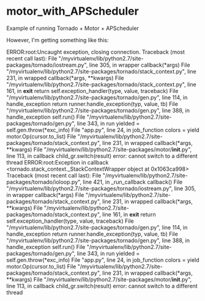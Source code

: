 motor_with_APScheduler
======================

Example of running Tornado + Motor + APScheduler

However, I'm getting something like this:

ERROR:root:Uncaught exception, closing connection.
Traceback (most recent call last):
  File "/myvirtualenv/lib/python2.7/site-packages/tornado/iostream.py", line 305, in wrapper
    callback(*args)
  File "/myvirtualenv/lib/python2.7/site-packages/tornado/stack_context.py", line 231, in wrapped
    callback(*args, **kwargs)
  File "/myvirtualenv/lib/python2.7/site-packages/tornado/stack_context.py", line 161, in __exit__
    return self.exception_handler(type, value, traceback)
  File "/myvirtualenv/lib/python2.7/site-packages/tornado/gen.py", line 114, in handle_exception
    return runner.handle_exception(typ, value, tb)
  File "/myvirtualenv/lib/python2.7/site-packages/tornado/gen.py", line 388, in handle_exception
    self.run()
  File "/myvirtualenv/lib/python2.7/site-packages/tornado/gen.py", line 343, in run
    yielded = self.gen.throw(*exc_info)
  File "app.py", line 24, in job_function
    colors = yield motor.Op(cursor.to_list)
  File "/myvirtualenv/lib/python2.7/site-packages/tornado/stack_context.py", line 231, in wrapped
    callback(*args, **kwargs)
  File "/myvirtualenv/lib/python2.7/site-packages/motor/__init__.py", line 113, in callback
    child_gr.switch(result)
error: cannot switch to a different thread
ERROR:root:Exception in callback <tornado.stack_context._StackContextWrapper object at 0x1063ca998>
Traceback (most recent call last):
  File "/myvirtualenv/lib/python2.7/site-packages/tornado/ioloop.py", line 421, in _run_callback
    callback()
  File "/myvirtualenv/lib/python2.7/site-packages/tornado/iostream.py", line 305, in wrapper
    callback(*args)
  File "/myvirtualenv/lib/python2.7/site-packages/tornado/stack_context.py", line 231, in wrapped
    callback(*args, **kwargs)
  File "/myvirtualenv/lib/python2.7/site-packages/tornado/stack_context.py", line 161, in __exit__
    return self.exception_handler(type, value, traceback)
  File "/myvirtualenv/lib/python2.7/site-packages/tornado/gen.py", line 114, in handle_exception
    return runner.handle_exception(typ, value, tb)
  File "/myvirtualenv/lib/python2.7/site-packages/tornado/gen.py", line 388, in handle_exception
    self.run()
  File "/myvirtualenv/lib/python2.7/site-packages/tornado/gen.py", line 343, in run
    yielded = self.gen.throw(*exc_info)
  File "app.py", line 24, in job_function
    colors = yield motor.Op(cursor.to_list)
  File "/myvirtualenv/lib/python2.7/site-packages/tornado/stack_context.py", line 231, in wrapped
    callback(*args, **kwargs)
  File "/myvirtualenv/lib/python2.7/site-packages/motor/__init__.py", line 113, in callback
    child_gr.switch(result)
error: cannot switch to a different thread
